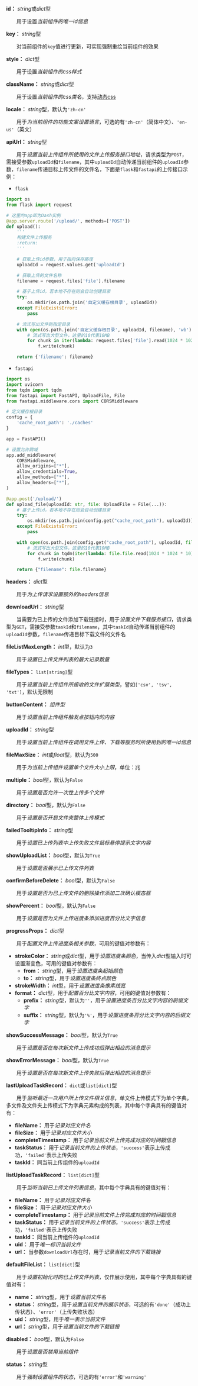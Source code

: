 **id：** *string*或*dict*型

　　用于设置*当前组件的唯一id信息*

**key：** *string*型

　　对当前组件的`key`值进行更新，可实现强制重绘当前组件的效果

**style：** *dict*型

　　用于设置*当前组件的css样式*

**className：** *string*或*dict*型

　　用于设置*当前组件的css类名*，支持[动态css](/advanced-classname)

**locale：** *string*型，默认为`'zh-cn'`

　　用于*为当前组件的功能文案设置语言*，可选的有`'zh-cn'`（简体中文）、`'en-us'`（英文）

**apiUrl：** *string*型

　　用于*设置当前上传组件所使用的文件上传服务接口地址*，请求类型为`POST`，需接受参数`uploadId`和`filename`，其中`uploadId`自动传递当前组件的`uploadId`参数，`filename`传递目标上传文件的文件名，下面是`flask`和`fastapi`的上传接口示例：

- `flask`

```python
import os
from flask import request

# 这里的app即为Dash实例
@app.server.route('/upload/', methods=['POST'])
def upload():
    '''
    构建文件上传服务
    :return:
    '''

    # 获取上传id参数，用于指向保存路径
    uploadId = request.values.get('uploadId')

    # 获取上传的文件名称
    filename = request.files['file'].filename

    # 基于上传id，若本地不存在则会自动创建目录
    try:
        os.mkdir(os.path.join('自定义缓存根目录', uploadId))
    except FileExistsError:
        pass

    # 流式写出文件到指定目录
    with open(os.path.join('自定义缓存根目录', uploadId, filename), 'wb') as f:
        # 流式写出大型文件，这里的10代表10MB
        for chunk in iter(lambda: request.files['file'].read(1024 * 1024 * 10), b''):
            f.write(chunk)

    return {'filename': filename}
```

- `fastapi`

```python
import os
import uvicorn
from tqdm import tqdm
from fastapi import FastAPI, UploadFile, File
from fastapi.middleware.cors import CORSMiddleware

# 定义缓存根目录
config = {
    'cache_root_path': './caches'
}

app = FastAPI()

# 设置允许跨域
app.add_middleware(
    CORSMiddleware,
    allow_origins=["*"],
    allow_credentials=True,
    allow_methods=["*"],
    allow_headers=["*"],
)

@app.post('/upload/')
def upload_file(uploadId: str, file: UploadFile = File(...)):
    # 基于上传id，若本地不存在则会自动创建目录
    try:
        os.mkdir(os.path.join(config.get("cache_root_path"), uploadId))
    except FileExistsError:
        pass

    with open(os.path.join(config.get("cache_root_path"), uploadId, file.filename), 'wb') as f:
        # 流式写出大型文件，这里的10代表10MB
        for chunk in tqdm(iter(lambda: file.file.read(1024 * 1024 * 10), b'')):
            f.write(chunk)

    return {"filename": file.filename}
```

**headers：** *dict*型

　　用于*为上传请求设置额外的headers信息*

**downloadUrl：** *string*型

　　当需要为已上传的文件添加下载链接时，用于*设置文件下载服务接口*，请求类型为`GET`，需接受参数`taskId`和`filename`，其中`taskId`自动传递当前组件的`uploadId`参数，`filename`传递目标下载文件的文件名

**fileListMaxLength：** *int*型，默认为`3`

　　用于*设置已上传文件列表的最大记录数量*

**fileTypes：** `list[string]`型

　　用于*设置当前上传组件所接收的文件扩展类型*，譬如`['csv', 'tsv', 'txt']`，默认无限制

**buttonContent：** *组件型*

　　用于*设置当前上传组件触发点按钮内的内容*

**uploadId：** *string*型

　　用于*设置当前上传组件在调用文件上传、下载等服务时所使用到的唯一id信息*

**fileMaxSize：** *int*或*float*型，默认为`500`

　　用于*为当前上传组件设置单个文件大小上限*，单位：兆

**multiple：** *bool*型，默认为`False`

　　用于*设置是否允许一次性上传多个文件*

**directory：** *bool*型，默认为`False`

　　用于*设置是否开启文件夹整体上传模式*

**failedTooltipInfo：** *string*型

　　用于*设置已上传列表中上传失败文件鼠标悬停提示文字内容*

**showUploadList：** *bool*型，默认为`True`

　　用于*设置是否展示已上传文件列表*

**confirmBeforeDelete：** *bool*型，默认为`False`

　　用于*设置是否为已上传文件的删除操作添加二次确认模态框*

**showPercent：** *bool*型，默认为`False`

　　用于*设置是否为文件上传进度条添加进度百分比文字信息*

**progressProps：** *dict*型

　　用于*配置文件上传进度条相关参数*，可用的键值对参数有：

- **strokeColor：** *string*或*dict*型，用于*设置进度条颜色*，当传入*dict*型输入时可设置渐变色，可用的键值对参数有：
  - **from：** *string*型，用于*设置进度条起始颜色*
  - **to：** *string*型，用于*设置进度条终点颜色*
- **strokeWidth：** *int*型，用于*设置进度条像素线宽*
- **format：** *dict*型，用于*配置百分比文字内容*，可用的键值对参数有：
  - **prefix：** *string*型，默认为`''`，用于*设置进度条百分比文字内容的前缀文字*
  - **suffix：** *string*型，默认为`'%'`，用于*设置进度条百分比文字内容的后缀文字*

**showSuccessMessage：** *bool*型，默认为`True`

　　用于*设置是否在每次新文件上传成功后弹出相应的消息提示*

**showErrorMessage：** *bool*型，默认为`True`

　　用于*设置是否在每次新文件上传失败后弹出相应的消息提示*

**lastUploadTaskRecord：** `dict`或`list[dict]`型

　　用于*监听最近一次用户所上传文件相关信息*，单文件上传模式下为单个字典，多文件及文件夹上传模式下为字典元素构成的列表，其中每个字典具有的键值对有：

- **fileName：** 用于*记录对应文件名*
- **fileSize：** 用于*记录对应文件大小*
- **completeTimestamp：** 用于*记录当前文件上传完成对应的时间戳信息*
- **taskStatus：** 用于*记录当前文件的上传状态*，`'success'`表示上传成功，`'failed'`表示上传失败
- **taskId：** 同当前上传组件的`uploadId`

**listUploadTaskRecord：** `list[dict]`型

　　用于*监听当前已上传文件列表信息*，其中每个字典具有的键值对有：

- **fileName：** 用于*记录对应文件名*
- **fileSize：** 用于*记录对应文件大小*
- **completeTimestamp：** 用于*记录当前文件上传完成对应的时间戳信息*
- **taskStatus：** 用于*记录当前文件的上传状态*，`'success'`表示上传成功，`'failed'`表示上传失败
- **taskId：** 同当前上传组件的`uploadId`
- **uid：** 用于*唯一标识当前文件*
- **url：** 当参数`downloadUrl`存在时，用于*记录当前文件的下载链接*

**defaultFileList：** `list[dict]`型

　　用于*设置初始化时的已上传文件列表*，仅作展示使用，其中每个字典具有的键值对有：

- **name：** *string*型，用于*设置当前文件名*
- **status：** *string*型，用于*设置当前文件的展示状态*，可选的有`'done'`（成功上传状态）、`'error'`（上传失败状态）
- **uid：** *string*型，用于*唯一表示当前文件*
- **url：** *string*型，用于*设置当前文件的下载链接*

**disabled：** *bool*型，默认为`False`

　　用于*设置是否禁用当前组件*

**status：** *string*型

　　用于*强制设置组件的状态*，可选的有`'error'`和`'warning'`
